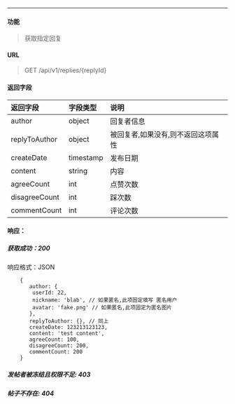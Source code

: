 -----------

#### 功能

> 获取指定回复

#### URL

> GET /api/v1/replies/{replyId}

#### 返回字段

|返回字段|字段类型|说明 |
|:----- |:------|:----------------------------- |
|author | object | 回复者信息 |
|replyToAuthor | object | 被回复者,如果没有,则不返回这项属性 |
|createDate | timestamp | 发布日期 |
|content | string | 内容 |
|agreeCount | int | 点赞次数 |
|disagreeCount | int | 踩次数 |
|commentCount | int | 评论次数 |

#### 响应：
##### 获取成功：200
响应格式：JSON
```
    {
       author: {
        userId: 22,
        nickname: 'blab', // 如果匿名,此项固定填写 匿名用户
        avatar: 'fake.png' // 如果匿名,此项固定为匿名图片
       },
       replyToAuthor: {}, // 同上
       createDate: 123213123123,
       content: 'test content',
       agreeCount: 100,
       disagreeCount: 200,
       commentCount: 200
    }
```
##### 发帖者被冻结且权限不足: 403
##### 帖子不存在: 404


